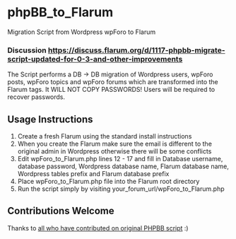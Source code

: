 # phpBB_to_Flarum
Migration Script from Wordpress wpForo to Flarum

### Discussion https://discuss.flarum.org/d/1117-phpbb-migrate-script-updated-for-0-3-and-other-improvements

The Script performs a DB -> DB migration of Wordpress users, wpForo posts, wpForo topics and wpForo forums which are transformed into the Flarum tags. It WILL NOT COPY PASSWORDS! Users will be required to recover passwords.

## Usage Instructions

1. Create a fresh Flarum using the standard install instructions
2. When you create the Flarum make sure the email is different to the original admin in Wordpress otherwise there will be some conflicts
3. Edit wpForo_to_Flarum.php lines 12 - 17 and fill in Database username, database password, Wordpress database name, Flarum database name, Wordpress tables prefix and Flarum database prefix
4. Place wpForo_to_Flarum.php file into the Flarum root directory
5. Run the script simply by visiting your_forum_url/wpForo_to_Flarum.php

## Contributions Welcome
Thanks to [all who have contributed on original PHPBB script](https://github.com/robrotheram/phpbb_to_flarum/graphs/contributors) :)
